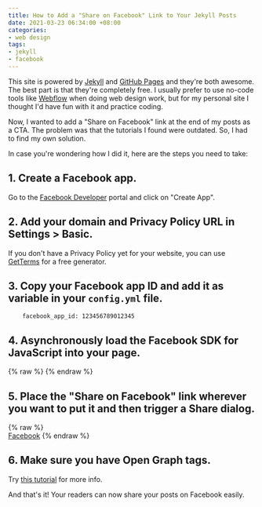 ```yaml
---
title: How to Add a "Share on Facebook" Link to Your Jekyll Posts
date: 2021-03-23 06:34:00 +08:00
categories:
- web design
tags:
- jekyll
- facebook
---
```


This site is powered by [Jekyll](https://jekyllrb.com) and [GitHub Pages](https://pages.github.com) and they're both awesome. The best part is that they're completely free. I usually prefer to use no-code tools like [Webflow](http://webflow.com) when doing web design work, but for my personal site I thought I'd have fun with it and practice coding.

Now, I wanted to add a "Share on Facebook" link at the end of my posts as a CTA. The problem was that the tutorials I found were outdated. So, I had to find my own solution.

In case you're wondering how I did it, here are the steps you need to take:

## 1. Create a Facebook app.

Go to the [Facebook Developer](https://developers.facebook.com/) portal and click on "Create App".

## 2. Add your domain and Privacy Policy URL in Settings > Basic.

If you don't have a Privacy Policy yet for your website, you can use
[GetTerms](https://getterms.io) for a free generator.

## 3. Copy your Facebook app ID and add it as variable in your `config.yml` file.

        facebook_app_id: 123456789012345

## 4. Asynchronously load the Facebook SDK for JavaScript into your page.

{% raw %}
        <script>
            window.fbAsyncInit = function() {
            FB.init({
            appId            : '{{site.facebook_app_id}}',
            autoLogAppEvents : true,
            xfbml            : true,
            version          : 'v10.0'
            );
            };
        </script>
        <script async defer crossorigin="anonymous" src="https://connect.facebook.net/en_US/sdk.js"></script>
{% endraw %}

## 5. Place the "Share on Facebook" link wherever you want to put it and then trigger a Share dialog.

{% raw %}   
        <a href="#" id="shareBtn">Facebook</a>
        <script>
        document.getElementById('shareBtn').onclick = function() {
          FB.ui({
            display: 'popup',
            method: 'share',
            href: '{{ site.url }}{{ page.url }}',
          }, function(response){});
        }
        </script>
{% endraw %}

## 6. Make sure you have Open Graph tags.

Try [this tutorial](https://danaleegibson.com/jekyll-and-facebook-og-images/) for more info.

And that's it! Your readers can now share your posts on Facebook easily.